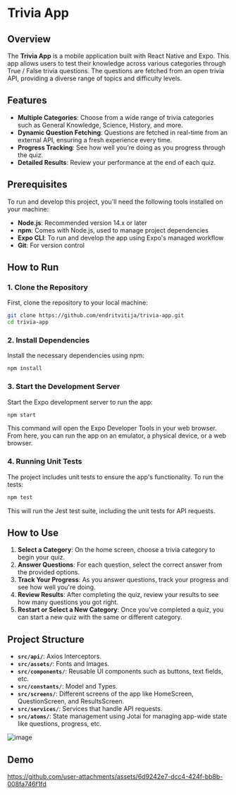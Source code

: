 # Trivia App

## Overview

The **Trivia App** is a mobile application built with React Native and Expo. This app allows users to test their knowledge across various categories through True / False trivia questions. The questions are fetched from an open trivia API, providing a diverse range of topics and difficulty levels.

## Features

- **Multiple Categories**: Choose from a wide range of trivia categories such as General Knowledge, Science, History, and more.
- **Dynamic Question Fetching**: Questions are fetched in real-time from an external API, ensuring a fresh experience every time.
- **Progress Tracking**: See how well you’re doing as you progress through the quiz.
- **Detailed Results**: Review your performance at the end of each quiz.

## Prerequisites

To run and develop this project, you'll need the following tools installed on your machine:

- **Node.js**: Recommended version 14.x or later
- **npm**: Comes with Node.js, used to manage project dependencies
- **Expo CLI**: To run and develop the app using Expo's managed workflow
- **Git**: For version control

## How to Run

### 1. Clone the Repository

First, clone the repository to your local machine:

```bash
git clone https://github.com/endritvitija/trivia-app.git
cd trivia-app
```

### 2. Install Dependencies

Install the necessary dependencies using npm:

```bash
npm install
```

### 3. Start the Development Server

Start the Expo development server to run the app:

```bash
npm start
```

This command will open the Expo Developer Tools in your web browser. From here, you can run the app on an emulator, a physical device, or a web browser.

### 4. Running Unit Tests

The project includes unit tests to ensure the app's functionality. To run the tests:

```bash
npm test
```

This will run the Jest test suite, including the unit tests for API requests.

## How to Use

1. **Select a Category**: On the home screen, choose a trivia category to begin your quiz.
2. **Answer Questions**: For each question, select the correct answer from the provided options.
3. **Track Your Progress**: As you answer questions, track your progress and see how well you're doing.
4. **Review Results**: After completing the quiz, review your results to see how many questions you got right.
5. **Restart or Select a New Category**: Once you've completed a quiz, you can start a new quiz with the same or different category.

## Project Structure

- **`src/api/`**: Axios Interceptors.
- **`src/assets/`**: Fonts and Images.
- **`src/components/`**: Reusable UI components such as buttons, text fields, etc.
- **`src/constants/`**: Model and Types.
- **`src/screens/`**: Different screens of the app like HomeScreen, QuestionScreen, and ResultsScreen.
- **`src/services/`**: Services that handle API requests.
- **`src/atoms/`**: State management using Jotai for managing app-wide state like questions, progress, etc.

![image](https://github.com/user-attachments/assets/6b2e974b-5aa4-4b83-a275-23e3ebc12979)


## Demo
https://github.com/user-attachments/assets/6d9242e7-dcc4-424f-bb8b-008fa746f1fd
